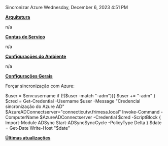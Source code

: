 Sincronizar Azure
Wednesday, December 6, 2023
4:51 PM

**<u>Arquitetura</u>**

n/a

**<u>Contas de Serviço</u>**

n/a

**<u>Configurações do Ambiente</u>**

n/a

**<u>Configurações Gerais</u>**

Forçar sincronização com Azure:

\$user = \$env:username
if (!(\$user -match "-adm")){
\$user += "-adm"
}
\$cred = Get-Credential -Username \$user -Message "Credencial sincronização do Azure AD"
\$AzureADConnectserver="connecticutw.frimesa.local"
Invoke-Command -ComputerName \$AzureADConnectserver -Credential \$cred -ScriptBlock {
Import-Module ADSync
Start-ADSyncSyncCycle -PolicyType Delta
}
\$date = Get-Date
Write-Host "\$date"

**<u>Últimas atualizações</u>**  

